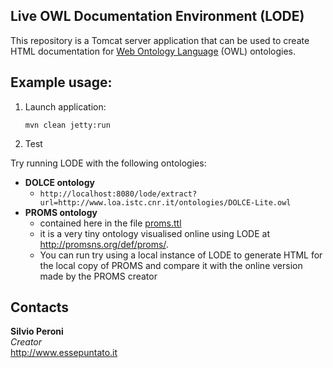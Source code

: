 ## Live OWL Documentation Environment (LODE)
This repository is a Tomcat server application that can be used to create HTML documentation for [Web Ontology Language](https://www.w3.org/OWL/) (OWL) ontologies.


## Example usage:

1. Launch application:

	`mvn clean jetty:run`

2. Test

Try running LODE with the following ontologies:

* **DOLCE ontology**
	* `http://localhost:8080/lode/extract?url=http://www.loa.istc.cnr.it/ontologies/DOLCE-Lite.owl`
* **PROMS ontology**
	* contained here in the file [proms.ttl](proms.ttl)
	* it is a very tiny ontology visualised online using LODE at <http://promsns.org/def/proms/>.
	* You can run try using a local instance of LODE to generate HTML for the local copy of PROMS and compare it with the online version made by the PROMS creator


## Contacts
**Silvio Peroni**  
*Creator*  
<http://www.essepuntato.it>

